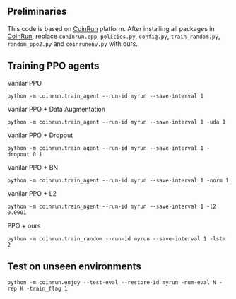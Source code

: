 ## Preliminaries
This code is based on [CoinRun](https://github.com/openai/coinrun) platform. 
After installing all packages in [CoinRun](https://github.com/openai/coinrun), 
replace `coninrun.cpp`, `policies.py`, `config.py`, `train_random.py`, `random_ppo2.py` and `coinrunenv.py` with ours.

## Training PPO agents

Vanilar PPO 
```
python -m coinrun.train_agent --run-id myrun --save-interval 1
```

Vanilar PPO + Data Augmentation
```
python -m coinrun.train_agent --run-id myrun --save-interval 1 -uda 1
```

Vanilar PPO + Dropout
```
python -m coinrun.train_agent --run-id myrun --save-interval 1 -dropout 0.1
```

Vanilar PPO + BN
```
python -m coinrun.train_agent --run-id myrun --save-interval 1 -norm 1
```

Vanilar PPO + L2
```
python -m coinrun.train_agent --run-id myrun --save-interval 1 -l2 0.0001
```

PPO + ours
```
python -m coinrun.train_random --run-id myrun --save-interval 1 -lstm 2
```

## Test on unseen environments

```
python -m coinrun.enjoy --test-eval --restore-id myrun -num-eval N -rep K -train_flag 1
```

